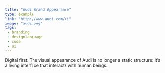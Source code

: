 ```yaml
---
title: "Audi Brand Appearance"
type: example
link: "http://www.audi.com/ci"
image: "audi.png"
tags:
 - branding
 - designlanguage
 - code
 - ui
---
```


Digital first: The visual appearance of Audi is no longer a static structure: it’s a living interface that interacts with human beings.
